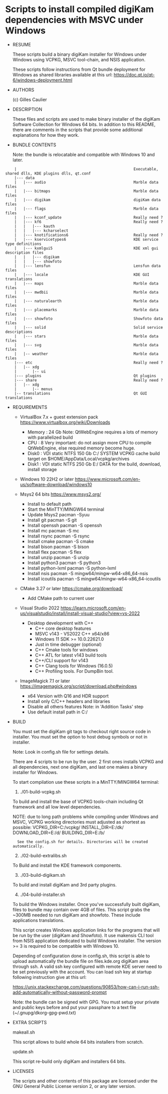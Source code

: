 Scripts to install compiled digiKam dependencies with MSVC under Windows
========================================================================

* RESUME

    These scripts build a binary digiKam installer for Windows under Windows using VCPKG, MSVC tool-chain,
    and NSIS application.

    These scripts follow instructions from Qt bundle deployment for Windows as shared libraries
    available at this url: https://doc.qt.io/qt-6/windows-deployment.html

* AUTHORS

    (c) Gilles Caulier <caulier dot gilles at gmail dot com>

* DESCRIPTION

    These files and scripts are used to make binary installer of the digiKam
    Software Collection for Windows 64 bits. In addition to this README,
    there are comments in the scripts that provide some additional explanations for
    how they work.

* BUNDLE CONTENTS

    Note: the bundle is relocatable and compatible with Windows 10 and later.

```
    |                                                    Executable, shared dlls, KDE plugins dlls, qt.conf
    |--- data
    |   |--- audio                                       Marble data files
    |   |--- bitmaps                                     Marble data files
    |   |--- digikam                                     digiKam data files
    |   |--- flags                                       Marble data files
    |   |--- kconf_update                                Really need ?
    |   |--- kf6                                         Really need ?
    |   |   |--- kauth
    |   |   |--- kcharselect
    |   |--- knotifications6                             Really need ?
    |   |--- kservicetypes6                              KDE service type definitions
    |   |--- kxmlgui5                                    KDE xml gui description files
    |   |   |--- digikam
    |   |   |--- showfoto
    |   |--- lensfun                                     Lensfun data files
    |   |--- locale                                      KDE GUI translations
    |   |--- maps                                        Marble data files
    |   |--- mwdbii                                      Marble data files
    |   |--- naturalearth                                Marble data files
    |   |--- placemarks                                  Marble data files
    |   |--- showfoto                                    Showfoto data files
    |   |--- solid                                       Solid service descriptions
    |   |--- stars                                       Marble data files
    |   |--- svg                                         Marble data files
    |   |-- weather                                      Marble data files
    |--- etc                                             Really need ?
    |   |-- xdg
    |       |-- ui
    |--- plugins                                         Qt plugins
    |--- share                                           Really need ?
    |   |-- xdg
    |       |-- menus
    |-- translations                                     Qt GUI translations
```

* REQUIREMENTS

    - VirtualBox 7.x + guest extension pack             https://www.virtualbox.org/wiki/Downloads
        + Memory : 24 Gb                                Note: QtWebEngine requires a lots of memory with parallelized build
        + CPU    : 8                                    Very important: do not assign more CPU to compile QtWebEngine, else required memory become huge.
        + Disk0  : VDI static NTFS 150 Gb               C:/ SYSTEM VCPKG cache build target on $HOME/AppData/Local/vcpkg/archives
        + Disk1  : VDI static NTFS 250 Gb               E:/ DATA   for the build, download, install storage

    - Windows 10 22H2 or later                          https://www.microsoft.com/en-us/software-download/windows10

    - Msys2 64 bits                                     https://www.msys2.org/
        * Install to default path
        + Start the MinTTY/MINGW64 terminal
        + Update Msys2                                  pacman -Syuu
        + Install git                                   pacman -S git
        * Install openssh                               pacman -S openssh
        * Install mc                                    pacman -S mc
        * Install rsync                                 pacman -S rsync
        * Install cmake                                 pacman -S cmake
        * Install bison                                 pacman -S bison
        * Install flex                                  pacman -S flex
        * Install unzip                                 pacman -S unzip
        * Install python3                               pacman -S python3
        * Install python-lxml                           pacman -S python-lxml
        * Install nsis                                  pacman -S mingw64/mingw-w64-x86_64-nsis
        * Install icoutils                              pacman -S mingw64/mingw-w64-x86_64-icoutils

    - CMake 3.27 or later                               https://cmake.org/download/
        + Add CMake path to current user

    - Visual Studio 2022                                https://learn.microsoft.com/en-us/visualstudio/install/install-visual-studio?view=vs-2022
        + Desktop development with C++
            + C++ core desktop features
            + MSVC v143 - VS2022 C++ x64/x86
            + Windows 11 SDK >= 10.0.22621.0
            + Just in time debugger                     (optional)
            + C++ Cmake tools for windows
            + C++ ATL for latest v143 build tools
            + C++/CLI support for v143
            + C++ Clang tools for Windows (16.0.5)
            + C++ Profiling tools.                      For DumpBin tool.

    - ImageMagick 7.1 or later                          https://imagemagick.org/script/download.php#windows
        + x64 Version with Q16 and HDR support
        + Install only C/C++ headers and libraries
        + Disable all others features                   Note: in 'Addition Tasks' step
        + Use default install path in C:/

* BUILD

    You must set the digiKam git tags to checkout right source code in installer.
    You must set the option to host debug symbols or not in installer.

    Note: Look in config.sh file for settings details.

    There are 4 scripts to be run by the user. 2 first ones installs
    VCPKG and all dependencies, next one digiKam, and last one makes a
    binary installer for Windows.

    To start compilation use these scripts in a MinTTY/MINGW64 terminal:

    1) ./01-build-vcpkg.sh

    To build and install the base of VCPKG tools-chain including Qt framework and all low level dependencies.

    NOTE: due to long path problems while compiling under Windows and MSVC, VCPKG working directories must adjusted as shortest as possible:
        VCPKG_DIR=C:/vcpkg/
        INSTALL_DIR=E:/dk/
        DOWNLOAD_DIR=E:/d/
        BUILDING_DIR=E:/b/

        See the config.sh for details. Directories will be created automatically.

    2) ./02-build-extralibs.sh

    To Build and install the KDE framework components.

    3) ./03-build-digikam.sh

    To build and install digiKam and 3rd party plugins.

    4) ./04-build-installer.sh

    To build the Windows installer. Once you've successfully built digiKam, files to bundle may contain over 4GB of files.
    This script grabs the ~300MB needed to run digiKam and showfoto.
    These include applications translations.

    This script creates Windows application links for the programs that will
    be run by the user (digiKam and Showfoto). It use makensis CLI tool from NSIS
    application dedicated to build Windows installer.
    The version >= 3 is required to be compatible with Windows 10.

    Depending of configuration done in config.sh, this script is able to upload automatically
    the bundle file on files.kde.org digiKam area through ssh. A valid ssh key configured
    with remote KDE server need to be set previously with the account. You can load ssh key
    at startup following instruction give at this url:

    https://unix.stackexchange.com/questions/90853/how-can-i-run-ssh-add-automatically-without-password-prompt

    Note: the bundle can be signed with GPG. You must setup your private and public keys before
    and put your passphare to a text file (~/.gnupg/dkorg-gpg-pwd.txt)

* EXTRA SCRIPTS

    makeall.sh

    This script allows to build whole 64 bits installers from scratch.

    update.sh

    This script re-build only digiKam and installers 64 bits.


* LICENSES

    The scripts and other contents of this package are licensed
    under the GNU General Public License version 2, or any later version.
